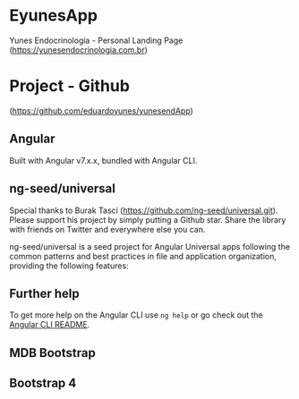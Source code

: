 # EyunesApp
Yunes Endocrinologia - Personal Landing Page
(https://yunesendocrinologia.com.br)

# Project - Github
(https://github.com/eduardoyunes/yunesendApp)

## Angular
Built with Angular v7.x.x, bundled with Angular CLI.

## ng-seed/universal
Special thanks to Burak Tasci (https://github.com/ng-seed/universal.git). 
Please support his project by simply putting a Github star. Share the library with friends on Twitter and everywhere else you can.

ng-seed/universal is a seed project for Angular Universal apps following the common patterns and best practices in file and application organization, providing the following features:

## Further help
To get more help on the Angular CLI use `ng help` or go check out the [Angular CLI README](https://github.com/angular/angular-cli/blob/master/README.md).

## MDB Bootstrap
## Bootstrap 4
